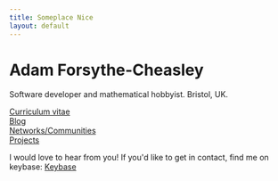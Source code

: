 ```yaml
---
title: Someplace Nice
layout: default
---
```


# Adam Forsythe-Cheasley

Software developer and mathematical hobbyist.
Bristol, UK.

[Curriculum vitae](https://drive.google.com/file/d/0BzFGayw0cbzGSm1sZWJRUGxUZnM/view?usp=sharing)  
[Blog](/blog/)  
[Networks/Communities](/networks/)  
[Projects](/projects/)  

I would love to hear from you! If you'd like to get in contact, find me on keybase: 
[Keybase](https://keybase.io/adamfc)

